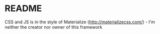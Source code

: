 README
======

CSS and JS is in the style of Materialize (http://materializecss.com/) - I'm neither the creator nor owner of this framework
